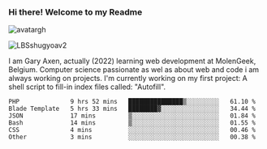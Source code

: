 ### Hi there! Welcome to my Readme 
![avatargh](https://user-images.githubusercontent.com/22075644/164934471-9e8af8ff-56fa-42c4-8061-5c7410433886.png)

![LBSshugyoav2](https://user-images.githubusercontent.com/22075644/164934218-25b846e8-bf56-4a0e-bd88-ab444310d7a8.png)



I am Gary Axen, actually (2022) learning web development at MolenGeek, Belgium.
Computer science passionate as wel as about web and code i am always working on projects.
I'm currently working on my first project: A shell script to fill-in index files called: "Autofill". 
<!--START_SECTION:waka-->

```text
PHP              9 hrs 52 mins   ███████████████▒░░░░░░░░░   61.10 %
Blade Template   5 hrs 33 mins   ████████▓░░░░░░░░░░░░░░░░   34.44 %
JSON             17 mins         ▒░░░░░░░░░░░░░░░░░░░░░░░░   01.84 %
Bash             14 mins         ▒░░░░░░░░░░░░░░░░░░░░░░░░   01.55 %
CSS              4 mins          ░░░░░░░░░░░░░░░░░░░░░░░░░   00.46 %
Other            3 mins          ░░░░░░░░░░░░░░░░░░░░░░░░░   00.38 %
```

<!--END_SECTION:waka-->

<!--
**LeBigSky/LebigSky** is a ✨ _special_ ✨ repository because its `README.md` (this file) appears on your GitHub profile.


as to get you started:

- 🔭 I’m currently working on ...
- 🌱 I’m currently learning ...
- 👯 I’m looking to collaborate on ...
- 🤔 I’m looking for help with ...
- 💬 Ask me about ...
- 📫 How to reach me: ...
- 😄 Pronouns: ...
- ⚡ Fun fact: ...
-->
